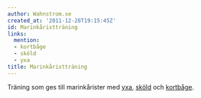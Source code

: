 ```yaml
---
author: Wahnstrom.se
created_at: '2011-12-28T19:15:45Z'
id: Marinkåristträning
links:
  mention:
  - kortbåge
  - sköld
  - yxa
title: Marinkåristträning
---
```


Träning som ges till marinkårister med [yxa], [sköld] och [kortbåge].

  [yxa]: yxa
  [sköld]: sköld
  [kortbåge]: kortbåge